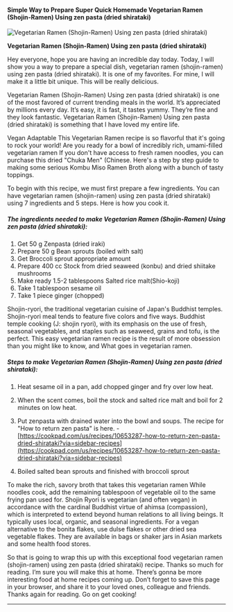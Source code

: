             

#### Simple Way to Prepare Super Quick Homemade Vegetarian Ramen (Shojin-Ramen) Using zen pasta (dried shirataki)

![Vegetarian Ramen (Shojin-Ramen) Using zen pasta (dried shirataki)](https://img-global.cpcdn.com/recipes/e572fe23272f93bd/751x532cq70/vegetarian-ramen-shojin-ramen-using-zen-pasta-dried-shirataki-recipe-main-photo.jpg)

**Vegetarian Ramen (Shojin-Ramen) Using zen pasta (dried shirataki)**

Hey everyone, hope you are having an incredible day today. Today, I will show you a way to prepare a special dish, vegetarian ramen (shojin-ramen) using zen pasta (dried shirataki). It is one of my favorites. For mine, I will make it a little bit unique. This will be really delicious.

Vegetarian Ramen (Shojin-Ramen) Using zen pasta (dried shirataki) is one of the most favored of current trending meals in the world. It’s appreciated by millions every day. It’s easy, it is fast, it tastes yummy. They’re fine and they look fantastic. Vegetarian Ramen (Shojin-Ramen) Using zen pasta (dried shirataki) is something that I have loved my entire life.

Vegan Adaptable This Vegetarian Ramen recipe is so flavorful that it's going to rock your world! Are you ready for a bowl of incredibly rich, umami-filled vegetarian ramen If you don't have access to fresh ramen noodles, you can purchase this dried "Chuka Men" (Chinese. Here's a step by step guide to making some serious Kombu Miso Ramen Broth along with a bunch of tasty toppings.

To begin with this recipe, we must first prepare a few ingredients. You can have vegetarian ramen (shojin-ramen) using zen pasta (dried shirataki) using 7 ingredients and 5 steps. Here is how you cook it.

##### The ingredients needed to make Vegetarian Ramen (Shojin-Ramen) Using zen pasta (dried shirataki):

1.  Get 50 g Zenpasta (dried iraki)
2.  Prepare 50 g Bean sprouts (boiled with salt)
3.  Get Broccoli sprout appropriate amount
4.  Prepare 400 cc Stock from dried seaweed (konbu) and dried shiitake mushrooms
5.  Make ready 1.5-2 tablespoons Salted rice malt(Shio-koji)
6.  Take 1 tablespoon sesame oil
7.  Take 1 piece ginger (chopped)

Shojin-ryori, the traditional vegetarian cuisine of Japan's Buddhist temples. Shojin-ryori meal tends to feature five colors and five ways. Buddhist temple cooking (J: shojin ryori), with its emphasis on the use of fresh, seasonal vegetables, and staples such as seaweed, grains and tofu, is the perfect. This easy vegetarian ramen recipe is the result of more obsession than you might like to know, and What goes in vegetarian ramen.

##### Steps to make Vegetarian Ramen (Shojin-Ramen) Using zen pasta (dried shirataki):

1.  Heat sesame oil in a pan, add chopped ginger and fry over low heat.
2.  When the scent comes, boil the stock and salted rice malt and boil for 2 minutes on low heat.
3.  Put zenpasta with drained water into the bowl and soups. The recipe for "How to return zen pasta" is here. - [https://cookpad.com/us/recipes/10653287-how-to-return-zen-pasta-dried-shirataki?via=sidebar-recipes](https://cookpad.com/us/recipes/10653287-how-to-return-zen-pasta-dried-shirataki?via=sidebar-recipes)

5.  Boiled salted bean sprouts and finished with broccoli sprout

To make the rich, savory broth that takes this vegetarian ramen While noodles cook, add the remaining tablespoon of vegetable oil to the same frying pan used for. Shojin Ryori is vegetarian (and often vegan) in accordance with the cardinal Buddhist virtue of ahimsa (compassion), which is interpreted to extend beyond human relations to all living beings. It typically uses local, organic, and seasonal ingredients. For a vegan alternative to the bonita flakes, use dulse flakes or other dried sea vegetable flakes. They are available in bags or shaker jars in Asian markets and some health food stores.

So that is going to wrap this up with this exceptional food vegetarian ramen (shojin-ramen) using zen pasta (dried shirataki) recipe. Thanks so much for reading. I’m sure you will make this at home. There’s gonna be more interesting food at home recipes coming up. Don’t forget to save this page in your browser, and share it to your loved ones, colleague and friends. Thanks again for reading. Go on get cooking!

* * *